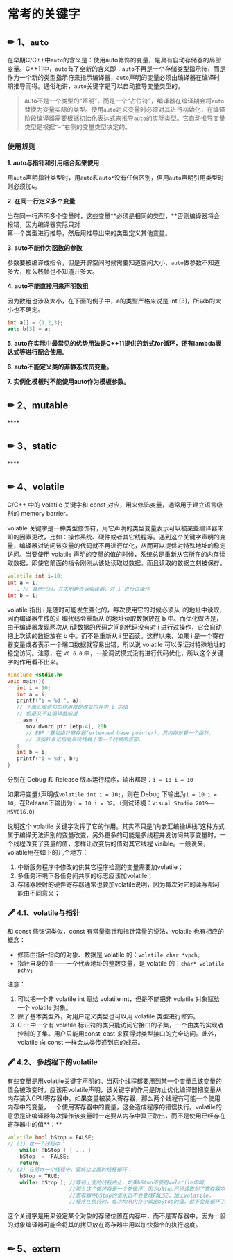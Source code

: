 # 常考的关键字

## ✏ 1、`auto`

在早期C/C++中`auto`的含义是：使用auto修饰的变量，是具有自动存储器的局部变量。C++11中，`auto`有了全新的含义即：`auto`不再是一个存储类型指示符，而是作为一个新的类型指示符来指示编译器，`auto`声明的变量必须由编译器在编译时期推导而得。通俗地讲，`auto`关键字是可以自动推导变量类型的。

> auto不是一个类型的“声明”，而是一个“占位符”，编译器在编译期会将`auto`替换为变量实际的类型。使用`auto`定义变量时必须对其进行初始化，在编译阶段编译器需要根据初始化表达式来推导`auto`的实际类型。它自动推导变量类型是根据`“=”`右侧的变量类型决定的。

### 使用规则

**1. auto与指针和引用结合起来使用**

用`auto`声明指针类型时，用`auto`和`auto*`没有任何区别，但用`auto`声明引用类型时则必须加`&`。

**2. 在同一行定义多个变量**

当在同一行声明多个变量时，这些变量**必须是相同的类型，**否则编译器将会报错，因为编译器实际只对  
第一个类型进行推导，然后用推导出来的类型定义其他变量。 

**3. auto不能作为函数的参数**

参数要被编译成指令，但是开辟空间时候需要知道空间大小，`auto`做参数不知道多大，那么栈帧也不知道开多大。

**4. auto不能直接用来声明数组**

因为数组也涉及大小，在下面的例子中，a的类型严格来说是 int \[3\]，所以b的大小也不确定。

```cpp
int a[] = {1,2,3};
auto b[3] = a;
```

**5. auto在实际中最常见的优势用法是C++11提供的新式for循环，还有lambda表达式等进行配合使用。**

**6. auto不能定义类的非静态成员变量。**

**7. 实例化模板时不能使用auto作为模板参数。**

## ✏ **2、mutable**

\*\*\*\*

## ✏ **3、static**

\*\*\*\*

## ✏ **4、volatile**

 C/C++ 中的 volatile 关键字和 const 对应，用来修饰变量，通常用于建立语言级别的 memory barrier。

volatile 关键字是一种类型修饰符，用它声明的类型变量表示可以被某些编译器未知的因素更改，比如：操作系统、硬件或者其它线程等。遇到这个关键字声明的变量，编译器对访问该变量的代码就不再进行优化，从而可以提供对特殊地址的稳定访问。当要使用 volatile 声明的变量的值的时候，系统总是重新从它所在的内存读取数据，即使它前面的指令刚刚从该处读取过数据。而且读取的数据立刻被保存。

```cpp
volatile int i=10;
int a = i;
 ... // 其他代码，并未明确告诉编译器，对 i 进行过操作
int b = i;
```

volatile 指出 i 是随时可能发生变化的，每次使用它的时候必须从 i的地址中读取，因而编译器生成的汇编代码会重新从i的地址读取数据放在 b 中。而优化做法是，由于编译器发现两次从 i读数据的代码之间的代码没有对 i 进行过操作，它会自动把上次读的数据放在 b 中。而不是重新从 i 里面读。这样以来，如果 i 是一个寄存器变量或者表示一个端口数据就容易出错，所以说 volatile 可以保证对特殊地址的稳定访问。注意，在 `VC 6.0` 中，一般调试模式没有进行代码优化，所以这个关键字的作用看不出来。

```cpp
#include <stdio.h>	 
void main(){
   int i = 10;
   int a = i;
   printf("i = %d ", a);	 
   // 下面汇编语句的作用就是改变内存中 i 的值
   // 但是又不让编译器知道
   __asm {
      mov dword ptr [ebp-4], 20h  
      // EBP：基址指针寄存器(extended base pointer)，其内存放着一个指针，
      // 该指针永远指向系统栈最上面一个栈帧的底部。
   }
   int b = i;
   printf("i = %d", b);
}
```

分别在 Debug 和 Release 版本运行程序，输出都是：`i = 10 i = 10`

如果将变量`i`声明成`volatile int i = 10;`，则在 Debug 下输出为`i = 10 i = 10`，在Release下输出为`i = 10 i = 32`。（测试环境：`Visual Studio 2019——MSVC16.0`）

说明这个 volatile 关键字发挥了它的作用。其实不只是“内嵌汇编操纵栈”这种方式属于编译无法识别的变量改变，另外更多的可能是多线程并发访问共享变量时，一个线程改变了变量的值，怎样让改变后的值对其它线程 visible。一般说来，volatile用在如下的几个地方：

1. 中断服务程序中修改的供其它程序检测的变量需要加volatile； 
2. 多任务环境下各任务间共享的标志应该加volatile； 
3. 存储器映射的硬件寄存器通常也要加volatile说明，因为每次对它的读写都可能由不同意义；

### 🖋 4.1、volatile与指针

和 const 修饰词类似，const 有常量指针和指针常量的说法，volatile 也有相应的概念：

* 修饰由指针指向的对象、数据是 volatile 的：`volatile char *vpch;`
* 指针自身的值——一个代表地址的整数变量，是 volatile 的：`char* volatile pchv;`

注意：

1. 可以把一个非 volatile int 赋给 volatile int，但是不能把非 volatile 对象赋给一个 volatile 对象。
2. 除了基本类型外，对用户定义类型也可以用 volatile 类型进行修饰。
3. C++中一个有 volatile 标识符的类只能访问它接口的子集，一个由类的实现者控制的子集。用户只能用const\_cast 来获得对类型接口的完全访问。此外，volatile 向 const 一样会从类传递到它的成员。

### 🖋 4.2、 **多线程下的volatile**   

有些变量是用volatile关键字声明的。当两个线程都要用到某一个变量且该变量的值会被改变时，应该用volatile声明，该关键字的作用是防止优化编译器把变量从内存装入CPU寄存器中。如果变量被装入寄存器，那么两个线程有可能一个使用内存中的变量，一个使用寄存器中的变量，这会造成程序的错误执行。volatile的意思是让编译器每次操作该变量时一定要从内存中真正取出，而不是使用已经存在寄存器中的值**：**

```cpp
volatile bool bStop = FALSE;  
// (1) 在一个线程中：  
    while( !bStop ) { ... }  
    bStop  =  FALSE;  
    return;    
// (2) 在另外一个线程中，要终止上面的线程循环：  
    bStop = TRUE;  
    while( bStop ); //等待上面的线程终止，如果bStop不使用volatile申明，
                    //那么这个循环将是一个死循环，因为bStop已经读取到了寄存器中，
                    //寄存器中bStop的值永远不会变成FALSE，加上volatile，
                    //程序在执行时，每次均从内存中读出bStop的值，就不会死循环了。
```

这个关键字是用来设定某个对象的存储位置在内存中，而不是寄存器中。因为一般的对象编译器可能会将其的拷贝放在寄存器中用以加快指令的执行速度。

## ✏ **5、extern**

